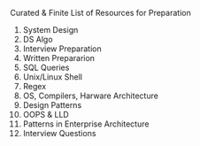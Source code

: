 
Curated & Finite List of Resources for Preparation

1. System Design
2. DS Algo
3. Interview Preparation
4. Written Prepararion
5. SQL Queries
6. Unix/Linux Shell
7. Regex
8. OS, Compilers, Harware Architecture
9. Design Patterns
10. OOPS & LLD
11. Patterns in Enterprise Architecture
12. Interview Questions